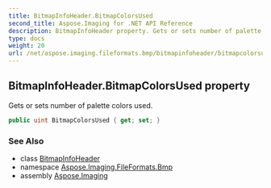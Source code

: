 ```yaml
---
title: BitmapInfoHeader.BitmapColorsUsed
second_title: Aspose.Imaging for .NET API Reference
description: BitmapInfoHeader property. Gets or sets number of palette colors used
type: docs
weight: 20
url: /net/aspose.imaging.fileformats.bmp/bitmapinfoheader/bitmapcolorsused/
---
```

## BitmapInfoHeader.BitmapColorsUsed property

Gets or sets number of palette colors used.

```csharp
public uint BitmapColorsUsed { get; set; }
```

### See Also

* class [BitmapInfoHeader](../)
* namespace [Aspose.Imaging.FileFormats.Bmp](../../bitmapinfoheader/)
* assembly [Aspose.Imaging](../../../)


